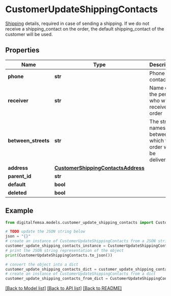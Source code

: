 # CustomerUpdateShippingContacts

[Shipping](https://developers.femsa.com/v2.1.0/reference/createcustomershippingcontacts) details, required in case of sending a shipping. If we do not receive a shipping_contact on the order, the default shipping_contact of the customer will be used.

## Properties

Name | Type | Description | Notes
------------ | ------------- | ------------- | -------------
**phone** | **str** | Phone contact | [optional] 
**receiver** | **str** | Name of the person who will receive the order | [optional] 
**between_streets** | **str** | The street names between which the order will be delivered. | [optional] 
**address** | [**CustomerShippingContactsAddress**](CustomerShippingContactsAddress.md) |  | [optional] 
**parent_id** | **str** |  | [optional] 
**default** | **bool** |  | [optional] 
**deleted** | **bool** |  | [optional] 

## Example

```python
from digitalfemsa.models.customer_update_shipping_contacts import CustomerUpdateShippingContacts

# TODO update the JSON string below
json = "{}"
# create an instance of CustomerUpdateShippingContacts from a JSON string
customer_update_shipping_contacts_instance = CustomerUpdateShippingContacts.from_json(json)
# print the JSON string representation of the object
print(CustomerUpdateShippingContacts.to_json())

# convert the object into a dict
customer_update_shipping_contacts_dict = customer_update_shipping_contacts_instance.to_dict()
# create an instance of CustomerUpdateShippingContacts from a dict
customer_update_shipping_contacts_from_dict = CustomerUpdateShippingContacts.from_dict(customer_update_shipping_contacts_dict)
```
[[Back to Model list]](../README.md#documentation-for-models) [[Back to API list]](../README.md#documentation-for-api-endpoints) [[Back to README]](../README.md)



